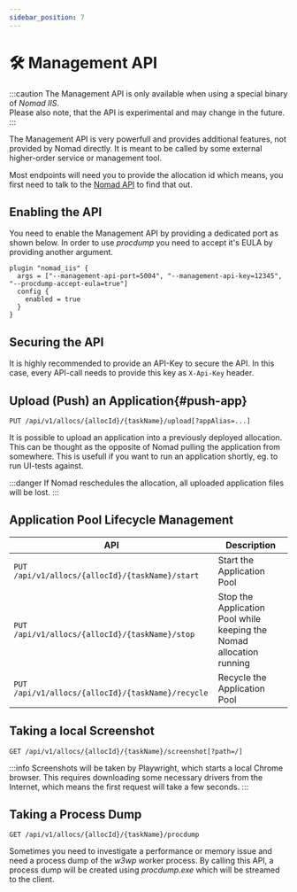 ```yaml
---
sidebar_position: 7
---
```


# 🛠 Management API

:::caution
The Management API is only available when using a special binary of *Nomad IIS*.  
Please also note, that the API is experimental and may change in the future.
:::

The Management API is very powerfull and provides additional features, not provided by Nomad directly.
It is meant to be called by some external higher-order service or management tool.

Most endpoints will need you to provide the allocation id which means, you first need to talk to the [Nomad API](https://developer.hashicorp.com/nomad/api-docs/jobs#list-job-allocations) to find that out.

## Enabling the API

You need to enable the Management API by providing a dedicated port as shown below.
In order to use *procdump* you need to accept it's EULA by providing another argument.

```hcl
plugin "nomad_iis" {
  args = ["--management-api-port=5004", "--management-api-key=12345", "--procdump-accept-eula=true"]
  config {
    enabled = true
  }
}
```

## Securing the API

It is highly recommended to provide an API-Key to secure the API.
In this case, every API-call needs to provide this key as `X-Api-Key` header.

## Upload (Push) an Application{#push-app}

```
PUT /api/v1/allocs/{allocId}/{taskName}/upload[?appAlias=...]
```

It is possible to upload an application into a previously deployed allocation. This can be thought as the opposite of Nomad pulling the application from somewhere. This is usefull if you want to run an application shortly, eg. to run UI-tests against.

:::danger
If Nomad reschedules the allocation, all uploaded application files will be lost.
:::

## Application Pool Lifecycle Management

| API | Description |
|---|---|
| `PUT /api/v1/allocs/{allocId}/{taskName}/start` | Start the Application Pool |
| `PUT /api/v1/allocs/{allocId}/{taskName}/stop` | Stop the Application Pool while keeping the Nomad allocation running |
| `PUT /api/v1/allocs/{allocId}/{taskName}/recycle` | Recycle the Application Pool |

## Taking a local Screenshot

```
GET /api/v1/allocs/{allocId}/{taskName}/screenshot[?path=/]
```

:::info
Screenshots will be taken by Playwright, which starts a local Chrome browser. This requires downloading some necessary drivers from the Internet, which means the first request will take a few seconds.
:::

## Taking a Process Dump

```
GET /api/v1/allocs/{allocId}/{taskName}/procdump
```

Sometimes you need to investigate a performance or memory issue and need a process dump of the *w3wp* worker process.
By calling this API, a process dump will be created using *procdump.exe* which will be streamed to the client.

